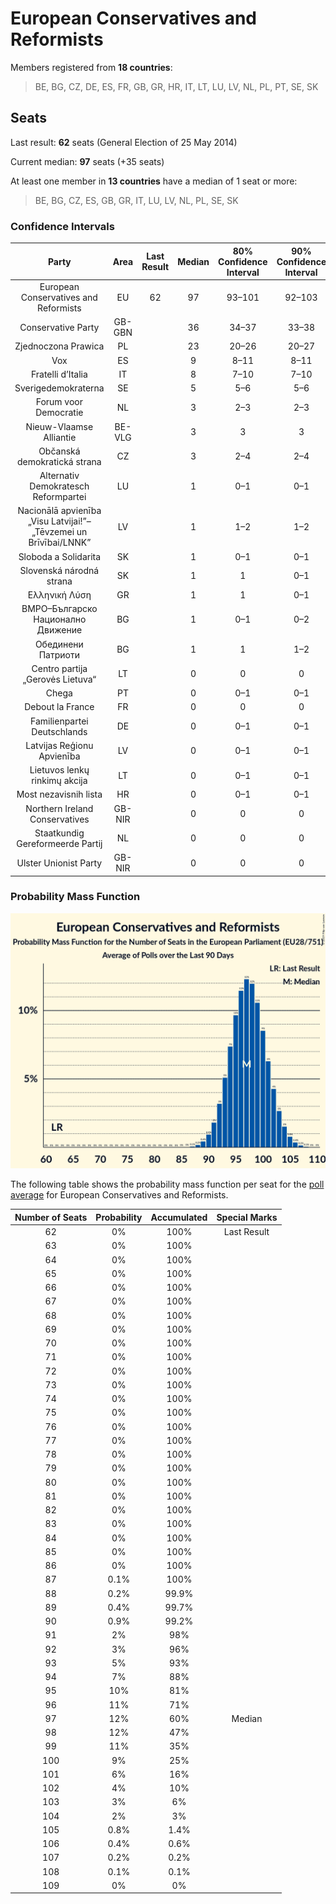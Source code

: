 # European Conservatives and Reformists

Members registered from **18 countries**:

> BE, BG, CZ, DE, ES, FR, GB, GR, HR, IT, LT, LU, LV, NL, PL, PT, SE, SK

## Seats

Last result: **62** seats (General Election of 25 May 2014)

Current median: **97** seats (+35 seats)

At least one member in **13 countries** have a median of 1 seat or more:

> BE, BG, CZ, ES, GB, GR, IT, LU, LV, NL, PL, SE, SK

### Confidence Intervals

| Party | Area | Last Result | Median | 80% Confidence Interval | 90% Confidence Interval | 95% Confidence Interval | 99% Confidence Interval |
|:-----:|:----:|:-----------:|:------:|:-----------------------:|:-----------------------:|:-----------------------:|:-----------------------:|
| European Conservatives and Reformists | EU | 62 | 97 | 93–101 | 92–103 | 91–104 | 89–106 |
| Conservative Party | GB-GBN | | 36 | 34–37 | 33–38 | 33–38 | 32–38 |
| Zjednoczona Prawica | PL | | 23 | 20–26 | 20–27 | 20–27 | 19–28 |
| Vox | ES | | 9 | 8–11 | 8–11 | 7–11 | 6–11 |
| Fratelli d’Italia | IT | | 8 | 7–10 | 7–10 | 7–10 | 6–11 |
| Sverigedemokraterna | SE | | 5 | 5–6 | 5–6 | 4–7 | 4–7 |
| Forum voor Democratie | NL | | 3 | 2–3 | 2–3 | 2–4 | 2–4 |
| Nieuw-Vlaamse Alliantie | BE-VLG | | 3 | 3 | 3 | 3 | 2–4 |
| Občanská demokratická strana | CZ | | 3 | 2–4 | 2–4 | 2–5 | 2–5 |
| Alternativ Demokratesch Reformpartei | LU | | 1 | 0–1 | 0–1 | 0–1 | 0–1 |
| Nacionālā apvienība „Visu Latvijai!”–„Tēvzemei un Brīvībai/LNNK” | LV | | 1 | 1–2 | 1–2 | 1–2 | 1–2 |
| Sloboda a Solidarita | SK | | 1 | 0–1 | 0–1 | 0–1 | 0–1 |
| Slovenská národná strana | SK | | 1 | 1 | 0–1 | 0–1 | 0–1 |
| Ελληνική Λύση | GR | | 1 | 1 | 0–1 | 0–1 | 0–2 |
| ВМРО–Българско Национално Движение | BG | | 1 | 0–1 | 0–2 | 0–2 | 0–2 |
| Обединени Патриоти | BG | | 1 | 1 | 1–2 | 1–2 | 1–2 |
| Centro partija „Gerovės Lietuva“ | LT | | 0 | 0 | 0 | 0–1 | 0–1 |
| Chega | PT | | 0 | 0–1 | 0–1 | 0–1 | 0–2 |
| Debout la France | FR | | 0 | 0 | 0 | 0 | 0 |
| Familienpartei Deutschlands | DE | | 0 | 0–1 | 0–1 | 0–1 | 0–1 |
| Latvijas Reģionu Apvienība | LV | | 0 | 0–1 | 0–1 | 0–1 | 0–1 |
| Lietuvos lenkų rinkimų akcija | LT | | 0 | 0–1 | 0–1 | 0–1 | 0–1 |
| Most nezavisnih lista | HR | | 0 | 0–1 | 0–1 | 0–1 | 0–1 |
| Northern Ireland Conservatives | GB-NIR | | 0 | 0 | 0 | 0 | 0 |
| Staatkundig Gereformeerde Partij | NL | | 0 | 0 | 0 | 0 | 0–1 |
| Ulster Unionist Party | GB-NIR | | 0 | 0 | 0 | 0 | 0 |

### Probability Mass Function

![Graph with seats probability mass function not yet produced](average-2019-12-31-seats-pmf-europeanconservativesandreformists.png "Seats Probability Mass Function")

The following table shows the probability mass function per seat for the [poll average](average-2019-12-31.html) for European Conservatives and Reformists.

| Number of Seats | Probability | Accumulated | Special Marks |
|:---------------:|:-----------:|:-----------:|:-------------:|
| 62 | 0% | 100% | Last Result |
| 63 | 0% | 100% |  |
| 64 | 0% | 100% |  |
| 65 | 0% | 100% |  |
| 66 | 0% | 100% |  |
| 67 | 0% | 100% |  |
| 68 | 0% | 100% |  |
| 69 | 0% | 100% |  |
| 70 | 0% | 100% |  |
| 71 | 0% | 100% |  |
| 72 | 0% | 100% |  |
| 73 | 0% | 100% |  |
| 74 | 0% | 100% |  |
| 75 | 0% | 100% |  |
| 76 | 0% | 100% |  |
| 77 | 0% | 100% |  |
| 78 | 0% | 100% |  |
| 79 | 0% | 100% |  |
| 80 | 0% | 100% |  |
| 81 | 0% | 100% |  |
| 82 | 0% | 100% |  |
| 83 | 0% | 100% |  |
| 84 | 0% | 100% |  |
| 85 | 0% | 100% |  |
| 86 | 0% | 100% |  |
| 87 | 0.1% | 100% |  |
| 88 | 0.2% | 99.9% |  |
| 89 | 0.4% | 99.7% |  |
| 90 | 0.9% | 99.2% |  |
| 91 | 2% | 98% |  |
| 92 | 3% | 96% |  |
| 93 | 5% | 93% |  |
| 94 | 7% | 88% |  |
| 95 | 10% | 81% |  |
| 96 | 11% | 71% |  |
| 97 | 12% | 60% | Median |
| 98 | 12% | 47% |  |
| 99 | 11% | 35% |  |
| 100 | 9% | 25% |  |
| 101 | 6% | 16% |  |
| 102 | 4% | 10% |  |
| 103 | 3% | 6% |  |
| 104 | 2% | 3% |  |
| 105 | 0.8% | 1.4% |  |
| 106 | 0.4% | 0.6% |  |
| 107 | 0.2% | 0.2% |  |
| 108 | 0.1% | 0.1% |  |
| 109 | 0% | 0% |  |


